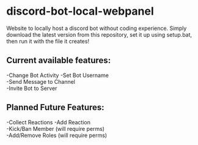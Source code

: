 # discord-bot-local-webpanel

Website to locally host a discord bot without coding experience.
Simply download the latest version from this repository, set it up using setup.bat, then run it with the file it creates!

## Current available features:

-Change Bot Activity
-Set Bot Username  
-Send Message to Channel  
-Invite Bot to Server  

## Planned Future Features:

-Collect Reactions 
-Add Reaction  
-Kick/Ban Member (will require perms)  
-Add/Remove Roles (will require perms)  
